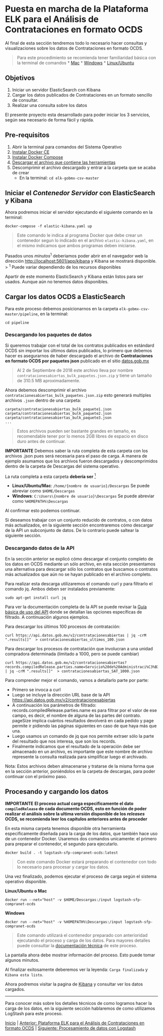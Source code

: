 # Puesta en marcha de la Plataforma ELK para el Análisis de Contrataciones en formato OCDS

Al final de esta sección tendremos todo lo necesario hacer consultas y visualizaciones sobre los datos de Contrataciones en formato OCDS.

> Para este procedimiento se recomienda tener familiaridad básica con la terminal de comandos
    * [Mac](https://www.soydemac.com/abrir-terminal-mac/)
    * [Windows](https://www.wikihow.com/Open-the-Command-Prompt-in-Windows)
    * [Linux/Ubuntu](https://elblogdeliher.com/como-moverse-por-los-directorios-en-la-terminal-de-ubuntu/)

## Objetivos

1. Iniciar un servidor ElasticSearch con Kibana
1. Cargar los datos publicados de Contrataciones en un formato sencillo de consultar.
1. Realizar una consulta sobre los datos

El presente proyecto esta desarrollado para poder iniciar los 3 servicios, según sea necesario de forma fácil y rápida.


## Pre-requisitos

1. Abrir la terminal para comandos del Sistema Operativo
1. [Instalar Docker CE](https://docs.docker.com/install/)
1. [Instalar Docker Compose](https://docs.docker.com/compose/install/)
1. [Descargar el archivo que contiene las
   herramientas](https://github.com/ProjectPODER/elk-gobmx-csv/archive/master.zip)
1. Descomprimir el archivo descargado y entrar a la carpeta que se acaba de crear
    * En la terminal: `cd elk-gobmx-csv-master`

## Iniciar el *Contenedor Servidor* con ElasticSearch y Kibana

Ahora podremos iniciar el servidor ejecutando el siguiente comando en la terminal:
```
docker-compose -f elastic-kibana.yaml up
```
> Este comando le indica al programa Docker que debe crear un contenedor segun lo indicado en el archivo
> `elastic-kibana.yaml`, en el mismo indicamos que ambos programas deben iniciarse.

Pasados unos *minutos*<sup>1</sup> deberiamos poder abrir en el navegador web la dirección
[http://localhost:5601/app/kibana](http://localhost:5601/app/kibana) y Kibana se mostrará disponible. > <sup>1</sup>
Puede variar dependiendo de los recursos disponibles

Apartir de este momento ElasticSearch y Kibana están listos para ser usados. Aunque aún no tenemos datos disponibles.

## Cargar los datos OCDS a ElasticSearch

Para este proceso debemos posicionarnos en la carpeta `elk-gobmx-csv-master/pipeline`, en la
terminal:
```
cd pipeline
```

### Descargando los paquetes de datos

Si queremos trabajar con el total de los contratos publicados en estándard OCDS sin importar los últimos datos publicados, lo primero que debemos hacer es asegurarnos de haber descargado el archivo de **Contrataciones en formato OCDS por
paquetes json** publicado en el sitio
[datos.gob.mx](https://datos.gob.mx/busca/dataset/concentrado-de-contrataciones-abiertas-de-la-apf/resource/ed1ec7e5-61ae-4d00-8adc-67c77844e75c)
> Al 2 de Septiembre de 2018 este archivo lleva por nombre `contratacionesabiertas_bulk_paquetes.json.zip` y tiene un
tamaño de 310.5 MB aproximadamente.

Ahora debemos descomprimir el archivo `contratacionesabiertas_bulk_paquetes.json.zip` esto generará multiples archivos
`.json` dentro de una carpeta:
```
carpeta/contratacionesabiertas_bulk_paquete1.json carpeta/contratacionesabiertas_bulk_paquete2.json
carpeta/contratacionesabiertas_bulk_paquete3.json
...
```
> Estos archivos pueden ser bastante grandes en tamaño, es recomendable tener por lo menos 2GB libres de espacio en
> disco duro antes de continuar.

**IMPORTANTE** Debemos saber la ruta completa de esta carpeta con los archivos .json pues será necesaria para el paso de
carga. A manera de ejemplo asumamos que los archivos fueron descargados y descomprimidos dentro de la carpeta de
Descargas del sistema operativo.

La ruta completa a esta carpeta **debería ser**
[<sup>1</sup>](https://en.wikipedia.org/wiki/Home_directory#Default_home_directory_per_operating_system)
* **Linux/Ubuntu/Mac**: `/home/{nombre de usuario}/Descargas` Se puede abreviar como `$HOME/Descargas`
* **Windows**: `C:\Users\{nombre de usuario}\Descargas` Se puede abreviar como `%HOMEPATH%\Descargas`

Al confirmar esto podemos continuar.

Si deseamos trabajar con un conjunto reducido de contratos, o con datos más actualizados, en la siguiente sección encontraremos cómo descargar de la API un subconjunto de datos. De lo contrario puede saltear la siguiente sección.

### Descargando datos de la API
En la sección anterior se explicó cómo descargar el conjunto completo de los datos en OCDS mediante un sólo archivo, en esta sección presentamos una alternativa para descargar sólo los contratos que buscamos o contratos más actualizados que aún no se hayan publicado en el archivo completo.

Para realizar esta descarga utilizaremos el comando curl y para filtrarlo el comando jq. Ambos deben ser instalados previamente:
```
sudo apt-get install curl jq
```

Para ver la documentación completa de la API se puede revisar la [Guía básica de uso del API](http://transparenciapresupuestaria.gob.mx/work/models/PTP/programas/OpenDataDay/Resultados/Guia%20_uso_API_contrataciones%20_abiertas.pdf) donde se detallan las opciones específicas de filtrado. A continuación algunos ejemplos.

Para descargar los últimos 100 procesos de contratación:
```
curl https://api.datos.gob.mx/v2/contratacionesabiertas | jq -crM ".results[]"  > contratacionesabiertas_ultimos_100.json
```

Para descargar los procesos de contratación que involucran a una unidad compradora determinada (limitado a 1000, pero se puede cambiar)
```
curl https://api.datos.gob.mx/v2/contratacionesabiertas?records.compiledRelease.parties.name=Servicio%20de%20Administraci%C3%B3n%20Tributaria&pageSize=1000&page=1 | jq -crM ".results[]"  > contratacionesabiertas_SAT_1000.json
```

Para comprender mejor el comando, vamos a detallarlo parte por parte:
* Primero se invoca a curl
* Luego se incluye la dirección URL base de la API  https://api.datos.gob.mx/v2/contratacionesabiertas
* A continuación los parámetros de filtrado: records.compiledRelease.parties.name es para filtrar por el valor de ese campo, es decir, el nombre de alguna de las partes del contrato. pageSize implica cuántos resultados devolverá en cada pedido y page permite ir pidiendo las páginas siguientes en caso de que haya más que una.
* Luego usamos un comando de jq que nos permite extraer sólo la parte del resultado que nos interesa, que son los records.
* Finalmente indicamos que el resultado de la operación debe ser almacenado en un archivo, es importante que este nombre de archivo represente la consulta realizada para simplificar luego el archivado.

Nota: Estos archivos deben almacenarse y tratarse de la misma forma que en la sección anterior, poniéndolos en la carpeta de descargas, para poder continuar con el próximo paso.

## Procesando y cargando los datos

**IMPORTANTE** **El proceso actual carga especificamente el dato `compiledRelease` de cada documento OCDS, esto en
función de poder realizar el análisis sobre la ultima versión disponible de los *releases* OCDS, se recomienda leer los
capitulos anteriores antes de proceder**

En esta misma carpeta tenemos disponible otra herramienta especificamente diseñada para la carga de los datos, que
también hace uso de un contenedor Docker. Usaremos dos comandos unicamente: el primero para preparar el contenedor, el
segundo para ejecutarlo.

```
docker build . -t logstash-sfp-compranet-ocds:latest
```
> Con este comando Docker estará preparando el contenedor con todo lo necesario para procesar y cargar los datos.

Una vez finalizado, podemos ejecutar el proceso de carga según el sistema operativo disponible.

**Linux/Ubuntu o Mac**
```
docker run --net="host" -v $HOME/Descargas:/input logstash-sfp-compranet-ocds
```
**Windows**
```
docker run --net="host" -v %HOMEPATH%\Descargas:/input logstash-sfp-compranet-ocds
```
> Este comando utilizará el contenedor preparado con anterioridad ejecutando el proceso y carga de los datos. Para
> mayores detalles puede consultar la [documentación técnica](../../pipeline/README.md) de este
> proceso.

La pantalla ahora debe mostrar información del proceso. Esto puede tomar algunos minutos.

Al finalizar exitosamente deberemos ver la leyenda: `Carga finalizada` y `Kibana esta listo`.

Ahora podremos visitar la pagina de [Kibana](http://localhost:5601/app/kibana) y consultar ver los datos cargados.

---

Para conocer más sobre los detalles técnicos de como logramos hacer la carga de los datos, en la siguiente sección
hablaremos de como utilizamos LogStash para este proceso.

[Inicio](../README.md) | [Anterior: Plataforma ELK para el Análisis de Contrataciones en formato OCDS](Seccion2.md) |
[Siguiente: Procesamiento de datos con Logstash](Seccion4.md)
